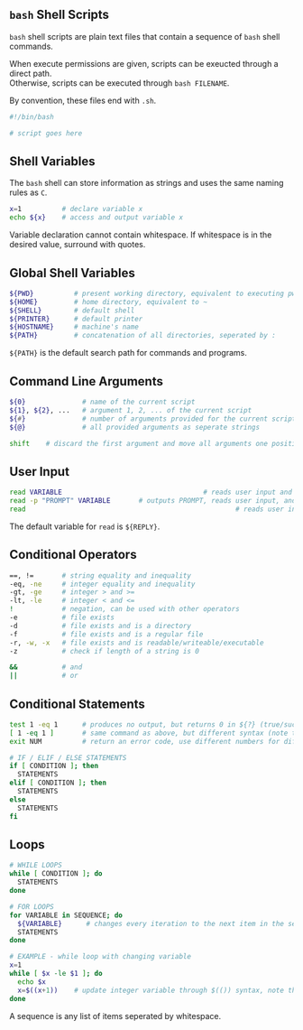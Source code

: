 ## `bash` Shell Scripts
`bash` shell scripts are plain text files that contain a sequence of `bash` shell commands. <br>

When execute permissions are given, scripts can be exeucted through a direct path. <br>
Otherwise, scripts can be executed through `bash FILENAME`. <br>

By convention, these files end with `.sh`. <br>
```bash
#!/bin/bash

# script goes here

```

## Shell Variables
The `bash` shell can store information as strings and uses the same naming rules as `C`. <br>

```bash
x=1          # declare variable x
echo ${x}    # access and output variable x

```
Variable declaration cannot contain whitespace. If whitespace is in the desired value, surround with quotes. <br>

## Global Shell Variables
```bash
${PWD}          # present working directory, equivalent to executing pwd
${HOME}         # home directory, equivalent to ~
${SHELL}        # default shell
${PRINTER}      # default printer
${HOSTNAME}     # machine's name
${PATH}         # concatenation of all directories, seperated by :

```
`${PATH}` is the default search path for commands and programs.

## Command Line Arguments
```bash
${0}              # name of the current script
${1}, ${2}, ...   # argument 1, 2, ... of the current script
${#}              # number of arguments provided for the current script
${@}              # all provided arguments as seperate strings

shift    # discard the first argument and move all arguments one position to the left

```
## User Input
```bash
read VARIABLE									# reads user input and stores it in VARIABLE
read -p "PROMPT" VARIABLE 		# outputs PROMPT, reads user input, and stores it in VARIABLE
read													# reads user input and stores it in ${REPLY}

```
The default variable for `read` is `${REPLY}`.
## Conditional Operators
```bash
==, !=       # string equality and inequality
-eq, -ne     # integer equality and inequality
-gt, -ge     # integer > and >=
-lt, -le     # integer < and <=
!            # negation, can be used with other operators
-e           # file exists
-d           # file exists and is a directory
-f           # file exists and is a regular file
-r, -w, -x   # file exists and is readable/writeable/executable
-z           # check if length of a string is 0

&&           # and
||           # or

```

## Conditional Statements
```bash
test 1 -eq 1      # produces no output, but returns 0 in ${?} (true/success)
[ 1 -eq 1 ]       # same command as above, but different syntax (note the necessary whitespace)
exit NUM          # return an error code, use different numbers for different errors

# IF / ELIF / ELSE STATEMENTS
if [ CONDITION ]; then
  STATEMENTS
elif [ CONDITION ]; then
  STATEMENTS
else
  STATEMENTS
fi

```

## Loops
```bash
# WHILE LOOPS
while [ CONDITION ]; do
  STATEMENTS
done

# FOR LOOPS
for VARIABLE in SEQUENCE; do
  ${VARIABLE}      # changes every iteration to the next item in the sequence
  STATEMENTS
done

# EXAMPLE - while loop with changing variable
x=1
while [ $x -le $1 ]; do
  echo $x
  x=$((x+1))    # update integer variable through $(()) syntax, note the double brackets
done

```
A sequence is any list of items seperated by whitespace.
